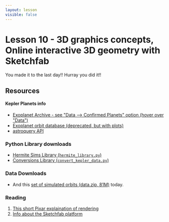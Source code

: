 ```yaml
---
layout: lesson
visible: false
---
```


# Lesson 10 - 3D graphics concepts, Online interactive 3D geometry with Sketchfab

You made it to the last day!!  Hurray you did it!!

## Resources

#### Kepler Planets info

 * [Exoplanet Archive - see "Data --> Confirmed Planets" option (hover over "Data")](https://exoplanetarchive.ipac.caltech.edu/)
 * [Exoplanet orbit database (deprecated, but with plots)](http://exoplanets.org/)
 * [astroquery API](https://astroquery.readthedocs.io/en/latest/exoplanet_orbit_database/exoplanet_orbit_database.html)


### Python Library downloads

 * <a href="https://raw.githubusercontent.com/jnaiman/csci-p-14110_su2020/master/lesson09/hermite_library.py" download>Hermite Sims Library (`hermite_library.py`)</a>
 * <a href="https://raw.githubusercontent.com/jnaiman/csci-p-14110_su2020/master/lesson09/convert_kepler_data.py">Conversions Library (`convert_kepler_data.py`)</a>


### Data Downloads

 * And this <a href="https://github.com/jnaiman/csci-p-14110_su2020/raw/master/lesson09/data.zip" download>set of simulated orbits (data.zip, 81M)</a> today.


### Reading

1. [This short Pixar explaination of rendering](https://www.youtube.com/watch?v=NEzJH-JrAdw) 
1. [Info about the Sketchfab platform](https://sketchfab.com/features)
